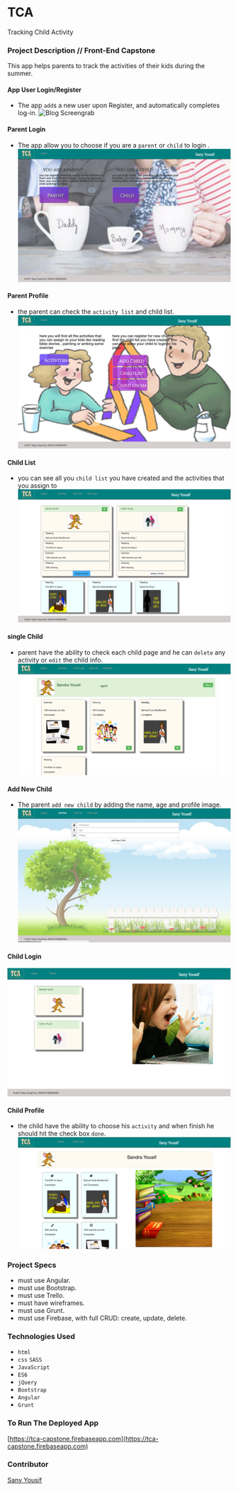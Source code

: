 # TCA 
Tracking Child Activity

### Project Description // Front-End Capstone

This app helps parents to track the activities of their kids during the summer. 


#### App User Login/Register 
- The app `add`s a new user upon Register, and automatically completes log-in.
![Blog Screengrab](https://raw.githubusercontent.com/Sanyyouisf/TCA/README/public/DataBase/ReadMePic/HomePage.jpg)


#### Parent Login
- The app allow you to choose if you are a `parent` or `child` to login . 
![Blog Screengrab](https://raw.githubusercontent.com/Sanyyouisf/TCA/README/public/DataBase/ReadMePic/ParentChildLogin.jpg)


#### Parent Profile
- the parent can check the `activity list` and child list.  
![Blog Screengrab](https://raw.githubusercontent.com/Sanyyouisf/TCA/README/public/DataBase/ReadMePic/ParentProfilePage.jpg)


#### Child List
- you can see all you `child list` you have created and the activities that you assign to  
![Blog Screengrab](https://raw.githubusercontent.com/Sanyyouisf/TCA/README/public/DataBase/ReadMePic/ChildList.jpg)


#### single Child  
- parent have the ability to check each child page and he can `delete` any activity or `edit` the child info.
![Blog Screengrab](https://raw.githubusercontent.com/Sanyyouisf/TCA/README/public/DataBase/ReadMePic/SingleChild.jpg)


#### Add New Child
- The parent `add new child` by adding the name, age and profile image. 
![Blog Screengrab](https://raw.githubusercontent.com/Sanyyouisf/TCA/README/public/DataBase/ReadMePic/newChild.jpg)


#### Child Login
![Blog Screengrab](https://raw.githubusercontent.com/Sanyyouisf/TCA/README/public/DataBase/ReadMePic/ChildLogin.jpg)


#### Child Profile 
- the child have the ability to choose his `activity` and when finish he should hit the check box `done`.
![Blog Screengrab](https://raw.githubusercontent.com/Sanyyouisf/TCA/README/public/DataBase/ReadMePic/childProfile.jpg)


### Project Specs
- must use Angular.
- must use Bootstrap.
- must use Trello.
- must have wireframes.
- must use Grunt.
- must use Firebase, with full CRUD: create, update, delete.


### Technologies Used
- `html`
- `css` `SASS`
- `JavaScript`
- `ES6`
- `jQuery`
- `Bootstrap`
- `Angular`
- `Grunt`


### To Run The Deployed App
[https://tca-capstone.firebaseapp.com](https://tca-capstone.firebaseapp.com)


### Contributor
[Sany Yousif](https://github.com/Sanyyouisf)